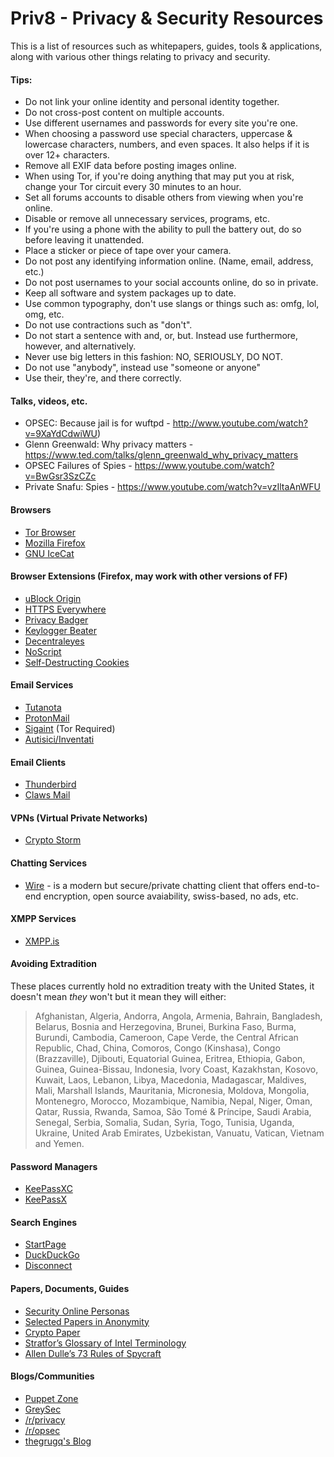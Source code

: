 # Priv8 - Privacy & Security Resources
This is a list of resources such as whitepapers, guides, tools & applications, along with various other things relating to privacy and security.

#### Tips:
* Do not link your online identity and personal identity together.
* Do not cross-post content on multiple accounts.
* Use different usernames and passwords for every site you're one.
* When choosing a password use special characters, uppercase & lowercase characters, numbers, and even spaces. It also helps if it is over 12+ characters.
* Remove all EXIF data before posting images online.
* When using Tor, if you're doing anything that may put you at risk, change your Tor circuit every 30 minutes to an hour.
* Set all forums accounts to disable others from viewing when you're online.
* Disable or remove all unnecessary services, programs, etc.
* If you're using a phone with the ability to pull the battery out, do so before leaving it unattended.
* Place a sticker or piece of tape over your camera.
* Do not post any identifying information online. (Name, email, address, etc.)
* Do not post usernames to your social accounts online, do so in private.
* Keep all software and system packages up to date.
* Use common typography, don't use slangs or things such as: omfg, lol, omg, etc.
* Do not use contractions such as "don't".
* Do not start a sentence with and, or, but. Instead use furthermore, however, and alternatively. 
* Never use big letters in this fashion: NO, SERIOUSLY, DO NOT.
* Do not use "anybody", instead use "someone or anyone"
* Use their, they're, and there correctly.

#### Talks, videos, etc.
* OPSEC: Because jail is for wuftpd - http://www.youtube.com/watch?v=9XaYdCdwiWU)
* Glenn Greenwald: Why privacy matters - https://www.ted.com/talks/glenn_greenwald_why_privacy_matters
* OPSEC Failures of Spies - https://www.youtube.com/watch?v=BwGsr3SzCZc
* Private Snafu: Spies - https://www.youtube.com/watch?v=vzIltaAnWFU

#### Browsers
* [Tor Browser](https://www.torproject.org/)
* [Mozilla Firefox](https://www.mozilla.org/en-US/)
* [GNU IceCat](https://www.gnu.org/software/gnuzilla/)

#### Browser Extensions (Firefox, may work with other versions of FF)
* [uBlock Origin](https://addons.mozilla.org/en-US/firefox/addon/ublock-origin/)
* [HTTPS Everywhere](https://addons.mozilla.org/en-US/firefox/addon/https-everywhere/)
* [Privacy Badger](https://addons.mozilla.org/en-US/firefox/addon/privacy-badger17/)
* [Keylogger Beater](https://addons.mozilla.org/en-US/firefox/addon/keylogger-beater/)
* [Decentraleyes](https://addons.mozilla.org/en-US/firefox/addon/decentraleyes/)
* [NoScript](https://addons.mozilla.org/en-US/firefox/addon/noscript/)
* [Self-Destructing Cookies](https://addons.mozilla.org/en-US/firefox/addon/self-destructing-cookies/)

#### Email Services
* [Tutanota](https://tutanota.com/)
* [ProtonMail](https://protonmail.com/)
* [Sigaint](http://sigaintevyh2rzvw.onion/) (Tor Required)
* [Autisici/Inventati](https://www.autistici.org/)

#### Email Clients
* [Thunderbird](https://www.mozilla.org/en-US/thunderbird/)
* [Claws Mail](http://www.claws-mail.org/)

#### VPNs (Virtual Private Networks)
* [Crypto Storm](https://cryptostorm.is/)

#### Chatting Services
* [Wire](https://wire.com) - is a modern but secure/private chatting client that offers end-to-end encryption, open source avaiability, swiss-based, no ads, etc.

#### XMPP Services
* [XMPP.is](https://xmpp.is)

#### Avoiding Extradition 
These places currently hold no extradition treaty with the United States, it doesn't mean _they_ won't but it mean they will either:
> Afghanistan, Algeria, Andorra, Angola, Armenia, Bahrain, Bangladesh, Belarus, Bosnia and
> Herzegovina, Brunei, Burkina Faso, Burma, Burundi, Cambodia, Cameroon, Cape Verde, the Central
> African Republic, Chad, China, Comoros, Congo (Kinshasa), Congo (Brazzaville), Djibouti, Equatorial
> Guinea, Eritrea, Ethiopia, Gabon, Guinea, Guinea-Bissau, Indonesia, Ivory Coast, Kazakhstan,
> Kosovo, Kuwait, Laos, Lebanon, Libya, Macedonia, Madagascar, Maldives, Mali, Marshall Islands,
> Mauritania, Micronesia, Moldova, Mongolia, Montenegro, Morocco, Mozambique, Namibia, Nepal,
> Niger, Oman, Qatar, Russia, Rwanda, Samoa, São Tomé & Príncipe, Saudi Arabia, Senegal, Serbia,
> Somalia, Sudan, Syria, Togo, Tunisia, Uganda, Ukraine, United Arab Emirates, Uzbekistan, Vanuatu,
> Vatican, Vietnam and Yemen.

#### Password Managers
* [KeePassXC](https://keepassxc.org/)
* [KeePassX](https://www.keepassx.org/)

#### Search Engines
* [StartPage](https://www.startpage.com/)
* [DuckDuckGo](https://duckduckgo.com/)
* [Disconnect](https://search.disconnect.me/)

#### Papers, Documents, Guides
* [Security Online Personas](http://puppet.zone/files/SecuringOnlinePersonas.pdf)
* [Selected Papers in Anonymity](https://www.freehaven.net/anonbib/)
* [Crypto Paper](https://cryptoseb.pw/paper.html)
* [Stratfor’s Glossary of Intel Terminology](https://wikileaks.org/IMG/pdf/The_Stratfor_Glossary_of_Useful_Baffling_and_Strange_Intelligence_Terms.pdf)
* [Allen Dulle’s 73 Rules of Spycraft](https://grugq.github.io/resources/Dulles%20on%20Tradecraft.pdf)

#### Blogs/Communities
* [Puppet Zone](http://puppet.zone/)
* [GreySec](https://greysec.net/)
* [/r/privacy](https://www.reddit.com/r/privacy/)
* [/r/opsec](https://www.reddit.com/r/opsec/)
* [thegrugq's Blog](https://grugq.github.io/)
